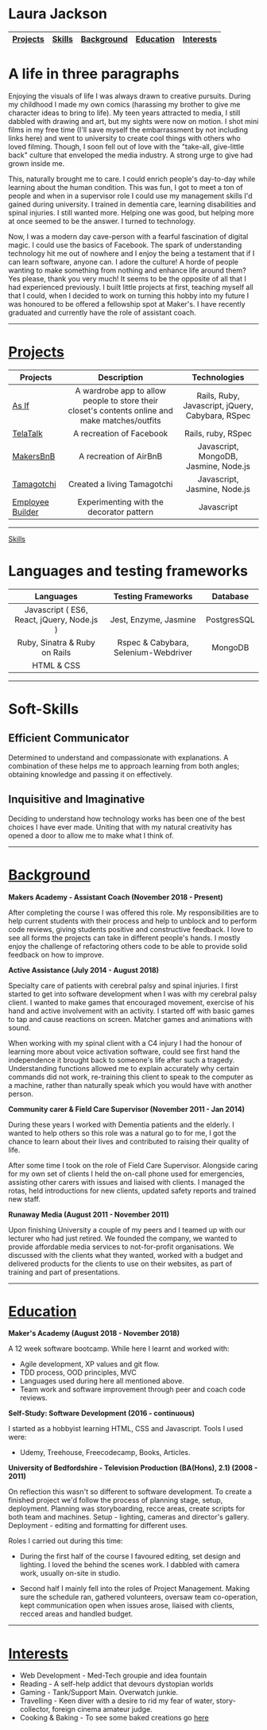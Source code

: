 # Laura Jackson #

 | [Projects](#projects)| [Skills](#skills) |[Background](#bg)|  [Education](#ed)| [Interests](#int)| 
 | :-------:|:--------:|:-------:|:-------:|:-------:|

A life in three paragraphs
=========

Enjoying the visuals of life I was always drawn to creative pursuits. During my childhood I made my own comics (harassing my brother to give me character ideas to bring to life). My teen years attracted to media, I still dabbled with drawing and art, but my sights were now on motion. I shot mini films in my free time (I'll save myself the embarrassment by not including links here) and went to university to create cool things with others who loved filming. Though, I soon fell out of love with the "take-all, give-little back" culture that enveloped the media industry. A strong urge to give had grown inside me.

This, naturally brought me to care. I could enrich people's day-to-day while learning about the human condition. This was fun, I got to meet a ton of people and when in a supervisor role I could use my management skills I'd gained during university. I trained in dementia care, learning disabilities and spinal injuries. I still wanted more. Helping one was good, but helping more at once seemed to be the answer. I turned to technology.

Now, I was a modern day cave-person with a fearful fascination of digital magic. I could use the basics of Facebook. The spark of understanding technology hit me out of nowhere and I enjoy the being a testament that if I can learn software, anyone can. I adore the culture! A horde of people wanting to make something from nothing and enhance life around them? Yes please, thank you very much! It seems to be the opposite of all that I had experienced previously. I built little projects at first, teaching myself all that I could, when I decided to work on turning this hobby into my future I was honoured to be offered a fellowship spot at Maker's. I have recently graduated and currently have the role of assistant coach.
___

[Projects](#projects)
=========

  | Projects                                                    | Description                                  | Technologies |
  | ----------------------------------------------------------- |:--------------------------------------------:|:--------------------------:|
  | [As If](https://github.com/cristinaocanamanzano/wardrobe-app)| A wardrobe app to allow people to store their closet's contents online and make matches/outfits  |  Rails, Ruby, Javascript, jQuery, Cabybara, RSpec  |
  | [TelaTalk](https://github.com/emmaalbury/Team-Tela)  |  A recreation of Facebook  | Rails, ruby, RSpec |
  | [MakersBnB](https://github.com/ShinyVerse/MakersBnB)  |  A recreation of AirBnB  | Javascript, MongoDB, Jasmine, Node.js |
  | [Tamagotchi](https://github.com/ShinyVerse/Tamagotchi)  |  Created a living Tamagotchi  | Javascript, Jasmine, Node.js |
  | [Employee Builder](https://codepen.io/ShinyVerse/pen/dKLxaw)| Experimenting with the decorator pattern | Javascript |

  ***

[Skills](#skills)

Languages and testing frameworks
=========

| Languages        |  Testing Frameworks  | Database |
| :--------------: | :-------------------:| :-------------------:|
| Javascript ( ES6, React, jQuery, Node.js ) |  Jest, Enzyme, Jasmine  | PostgresSQL |
| Ruby, Sinatra & Ruby on Rails |  Rspec & Cabybara, Selenium-Webdriver | MongoDB |
| HTML & CSS |        |

***

Soft-Skills
===========

## Efficient Communicator ##

  Determined to understand and compassionate with explanations. A combination of these helps me to approach learning from both angles; obtaining knowledge and passing it on effectively.

## Inquisitive and Imaginative ##

  Deciding to understand how technology works has been one of the best choices I have ever made. Uniting that with my natural creativity has opened a door to allow me to make what I think of.

___

[Background](#bg)
=========
**Makers Academy - Assistant Coach (November 2018 - Present)**

After completing the course I was offered this role. My responsibilities are to help current students with their process and help to unblock and to perform code reviews, giving students positive and constructive feedback. I love to see all forms the projects can take in different people's hands. I mostly enjoy the challenge of refactoring others code to be able to provide solid feedback on how to improve.

**Active Assistance (July 2014 - August 2018)**

Specialty care of patients with cerebral palsy and spinal injuries.
I first started to get into software development when I was with my cerebral palsy client. I wanted to make games that encouraged movement, exercise of his hand and active involvement with an activity. I started off with basic games to tap and cause reactions on screen. Matcher games and animations with sound.

When working with my spinal client with a C4 injury I had the honour of learning more about voice activation software, could see first hand the independence it brought back to someone's life after such a tragedy. Understanding functions allowed me to explain accurately why certain commands did not work, re-training this client to speak to the computer as a machine, rather than naturally speak which you would have with another person.

**Community carer & Field Care Supervisor (November 2011 - Jan 2014)**

During these years I worked with Dementia patients and the elderly. I wanted to help others so this role was a natural go to for me, I got the chance to learn about their lives and contributed to raising their quality of life.

After some time I took on the role of Field Care Supervisor. Alongside caring for my own set of clients I held the on-call phone used for emergencies, assisting other carers with issues and liaised with clients. I managed the rotas, held introductions for new clients, updated safety reports and trained new staff.

**Runaway Media (August 2011 - November 2011)**

Upon finishing University a couple of my peers and I teamed up with our lecturer who had just retired. We founded the company, we wanted to provide affordable media services to not-for-profit organisations. We discussed with the clients what they wanted, worked with a budget and delivered products for the clients to use on their websites, as part of training and part of presentations.

___

[Education](#ed)
=========

**Maker's Academy (August 2018 - November 2018)**

A 12 week software bootcamp. While here I learnt and worked with:

- Agile development, XP values and git flow.
- TDD process, OOD principles, MVC
- Languages used during here all mentioned above.
- Team work and software improvement through peer and coach code reviews.

**Self-Study: Software Development (2016 - continuous)**

I started as a hobbyist learning HTML, CSS and Javascript. Tools I used were:

  - Udemy, Treehouse, Freecodecamp, Books, Articles.

**University of Bedfordshire - Television Production (BA(Hons), 2.1) (2008 - 2011)**

On reflection this wasn't so different to software development. To create a finished project we'd follow the process of planning stage, setup, deployment. Planning was storyboarding, recce areas, create scripts for both team and machines. Setup - lighting, cameras and director's gallery. Deployment - editing and formatting for different uses.

Roles I carried out during this time:

- During the first half of the course I favoured editing, set design and lighting. I loved the behind the scenes work. I dabbled with camera work, usually on-site in studio.

- Second half I mainly fell into the roles of Project Management. Making sure the schedule ran, gathered volunteers, oversaw team co-operation, kept communication open when issues arose, liaised with clients, recced areas and handled budget.

***

[Interests](#int)
=========

* Web Development - Med-Tech groupie and idea fountain
* Reading - A self-help addict that devours dystopian worlds
* Gaming - Tank/Support Main. Overwatch junkie.
* Travelling - Keen diver with a desire to rid my fear of water, story-collector, foreign cinema amateur judge.
* Cooking & Baking - To see some baked creations go [here](https://www.instagram.com/supershinyverse/)
